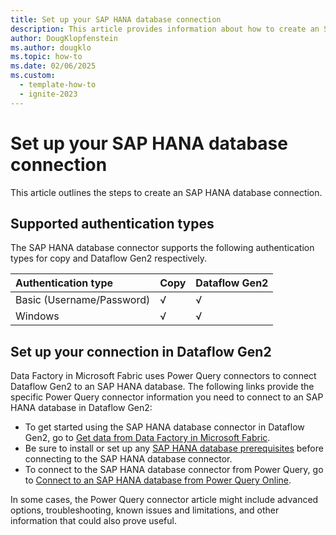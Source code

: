 ```yaml
---
title: Set up your SAP HANA database connection
description: This article provides information about how to create an SAP HANA database connection in Microsoft Fabric.
author: DougKlopfenstein
ms.author: dougklo
ms.topic: how-to
ms.date: 02/06/2025
ms.custom:
  - template-how-to
  - ignite-2023
---
```


# Set up your SAP HANA database connection

This article outlines the steps to create an SAP HANA database connection.


## Supported authentication types

The SAP HANA database connector supports the following authentication types for copy and Dataflow Gen2 respectively.  

|Authentication type |Copy |Dataflow Gen2 |
|:---|:---|:---|
|Basic (Username/Password)| √ | √ |
|Windows | √ | √ |

## Set up your connection in Dataflow Gen2

Data Factory in Microsoft Fabric uses Power Query connectors to connect Dataflow Gen2 to an SAP HANA database. The following links provide the specific Power Query connector information you need to connect to an SAP HANA database in Dataflow Gen2:

- To get started using the SAP HANA database connector in Dataflow Gen2, go to [Get data from Data Factory in Microsoft Fabric](/power-query/where-to-get-data#get-data-from-data-factory-in-microsoft-fabric-preview).
- Be sure to install or set up any [SAP HANA database prerequisites](/power-query/connectors/sap-hana/overview#prerequisites) before connecting to the SAP HANA database connector.
- To connect to the SAP HANA database connector from Power Query, go to [Connect to an SAP HANA database from Power Query Online](/power-query/connectors/sap-hana/overview#connect-to-an-sap-hana-database-from-power-query-online).

In some cases, the Power Query connector article might include advanced options, troubleshooting, known issues and limitations, and other information that could also prove useful.